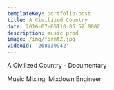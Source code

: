 ```yaml
---
templateKey: portfolio-post
title: A Civilized Country
date: 2016-07-05T10:05:52.000Z
description: music prod
image: /img/fornt2.jpg
videoId: '268039942'
---
```

A Civilized Country - Documentary

Music Mixing, Mixdown Engineer
